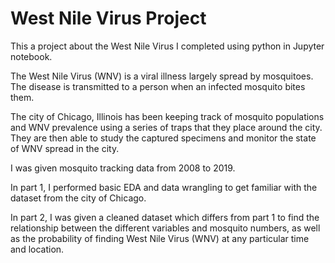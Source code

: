 # West Nile Virus Project

This a project about the West Nile Virus I completed using python in Jupyter notebook. 

The West Nile Virus (WNV) is a viral illness largely spread by mosquitoes. The disease is transmitted to a person when an infected mosquito bites them.

The city of Chicago, Illinois has been keeping track of mosquito populations and WNV prevalence using a series of traps that they place around the city. They are then able to study the captured specimens and monitor the state of WNV spread in the city.

I was given mosquito tracking data from 2008 to 2019.

In part 1, I performed basic EDA and data wrangling to get familiar with the dataset from the city of Chicago.

In part 2, I was given a cleaned dataset which differs from part 1 to find the relationship between the different variables and mosquito numbers, as well as the probability of finding West Nile Virus (WNV) at any particular time and location.
